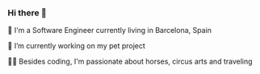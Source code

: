 ### Hi there 👋

🏮 I'm a Software Engineer currently living in Barcelona, Spain

🔭 I’m currently working on my pet project

🤸‍♀️ Besides coding, I'm passionate about horses, circus arts and traveling 


<!--
**thaistcosta/thaistcosta** is a ✨ _special_ ✨ repository because its `README.md` (this file) appears on your GitHub profile.

Here are some ideas to get you started:

- 🔭 I’m currently working on ...
- 🌱 I’m currently learning ...
- 👯 I’m looking to collaborate on ...
- 🤔 I’m looking for help with ...
- 💬 Ask me about ...
- 📫 How to reach me: ...
- 😄 Pronouns: ...
- ⚡ Fun fact: ...
-->
